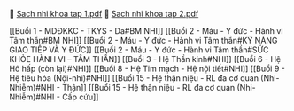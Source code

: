 
📘 [Sach nhi khoa tap 1.pdf](file:///D:/OneDrive%20-%20UMP/TOT%20NGHIEP/Nhi%20khoa/Sach%20nhi%20khoa%20tap%201.pdf)
📘 [Sach nhi khoa tap 2.pdf](file:///D:/OneDrive%20-%20UMP/TOT%20NGHIEP/Nhi%20khoa/Sach%20nhi%20khoa%20tap%202.pdf)



[[Buổi 1 - MDĐKKC - TKYS - Da#BM NHI]]
[[Buổi 2 - Máu - Y đức - Hành vi Tâm thần#BM NHI]]
[[Buổi 2 - Máu - Y đức - Hành vi Tâm thần#KỸ NĂNG GIAO TIẾP VÀ Y ĐỨC]]
[[Buổi 2 - Máu - Y đức - Hành vi Tâm thần#SỨC KHỎE HÀNH VI – TÂM THẦN]]
[[Buổi 3 - Hệ Thần kinh#NHI]]
[[Buổi 6 - Hệ Hô hấp (còn lại)#NHI]]
[[Buổi 8 - Hệ Tim mạch - Hệ nội tiết#NHI]]
[[Buổi 9 - Hệ tiêu hóa (Nội-nhi)#NHI]]
[[Buổi 15 - Hệ thận niệu - RL đa cơ quan (Nhi-Nhiễm)#NHI - Thận]]
[[Buổi 15 - Hệ thận niệu - RL đa cơ quan (Nhi-Nhiễm)#NHI - Cấp cứu]]





